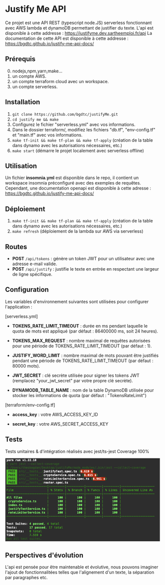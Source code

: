 # Justify Me API

Ce projet est une API REST (typescript node.JS) serverless fonctionnant avec AWS lambda et dynamoDB permettant de justifier du texte.
L'api est disponible à cette addresse : https://justifyme.dev.sartheemploi.fr/api
La documentation de cette API est disponible à cette addresse : https://bgdtc.github.io/justify-me-api-docs/

## Prérequis

0. nodejs,npm,yarn,make...
1. un compte AWS.
2. un compte terraform cloud avec un workspace.
3. un compte serverless.

## Installation

1. `git clone https://github.com/bgdtc/justifyMe.git`
2. `cd justify me && make`
3. Configurez le fichier "serverless.yml" avec vos informations.
4. Dans le dossier terraform/, modifiez les fichiers "db.tf", "env-config.tf" et "main.tf" avec vos informations.
5. `make tf-init && make tf-plan && make tf-apply` (création de la table dans dynamo avec les autorisations nécessaires, etc.)
6. `make start` (démarre le projet localement avec serverless offline)

## Utilisation

Un fichier **insomnia.yml** est disponible dans le repo, il contient un workspace insomnia préconfiguré avec des exemples de requêtes. Cependant, une documentation openapi est disponible à cette adresse : https://bgdtc.github.io/justify-me-api-docs/

## Déploiement

1. `make tf-init && make tf-plan && make tf-apply` (création de la table dans dynamo avec les autorisations nécessaires, etc.)
2. `make refresh` (déploiement de la lambda sur AWS via serverless)

## Routes

- **POST** `/api/tokens` : génère un token JWT pour un utilisateur avec une adresse e-mail valide.
- **POST** `/api/justify` : justifie le texte en entrée en respectant une largeur de ligne spécifique.

## Configuration

Les variables d'environnement suivantes sont utilisées pour configurer l'application :

[serverless.yml]

- **TOKENS_RATE_LIMIT_TIMEOUT** : durée en ms pendant laquelle le quota de mots est appliqué (par défaut : 86400000 ms, soit 24 heures).

- **TOKENS_MAX_REQUEST** : nombre maximal de requêtes autorisées pour une période de TOKENS_RATE_LIMIT_TIMEOUT (par défaut : 1).

- **JUSTIFY_WORD_LIMIT** : nombre maximal de mots pouvant être justifiés pendant une période de TOKENS_RATE_LIMIT_TIMEOUT (par défaut : 80000 mots).

- **JWT_SECRET** : clé secrète utilisée pour signer les tokens JWT (remplacez "your_jwt_secret" par votre propre clé secrète).

- **DYNAMODB_TABLE_NAME** : nom de la table DynamoDB utilisée pour stocker les informations de quota (par défaut : "TokensRateLimit")

[terraform/env-config.tf]

- **access_key** : votre AWS_ACCESS_KEY_ID

- **secret_key** : votre AWS_SECRET_ACCESS_KEY

## Tests

Tests unitaires & d'intégration réalisés avec jest/ts-jest
Coverage 100%

![<img src="coverage.png">](https://github.com/bgdtc/justifyMe/blob/main/coverage.png)

## Perspectives d'évolution

L'api est pensée pour être maintenable et évolutive, nous pouvons imaginer l'ajout de fonctionnalitées telles que l'alignement d'un texte, la séparation par paragraphes etc.